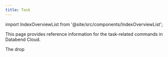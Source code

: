```yaml
---
title: Task
---
```

import IndexOverviewList from '@site/src/components/IndexOverviewList';

This page provides reference information for the task-related commands in Databend Cloud.

<IndexOverviewList />

The drop 